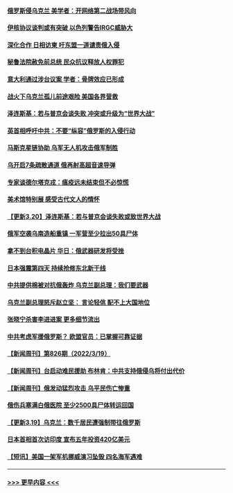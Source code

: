 #### [俄罗斯侵乌克兰 美学者：开网络第二战场带风向](../pages/prog202/a103379137.md?t=03211251) 
#### [伊核协议谈判或有突破 以色列警告IRGC威胁大](../pages/prog202/a103379019.md?t=03211251) 
#### [深化合作 日相访柬 吁东盟一道谴责俄入侵](../pages/prog202/a103379021.md?t=03211251) 
#### [秘鲁法院赦免前总统 民众抗议释放人权罪犯](../pages/prog202/a103379025.md?t=03211251) 
#### [意大利通过涉台议案 学者：骨牌效应已形成](../pages/prog202/a103379012.md?t=03211251) 
#### [战火下乌克兰孤儿前途艰险 美国各界营救](../pages/prog202/a103379001.md?t=03211251) 
#### [泽连斯基：若与普京会谈失败 冲突或升级为“世界大战”](../pages/prog202/a103378966.md?t=03211251) 
#### [英首相呼吁中共：不要“纵容”俄罗斯的入侵行动](../pages/prog202/a103378955.md?t=03211251) 
#### [马斯克星链协助 乌军无人机攻击俄军制胜](../pages/prog202/a103378933.md?t=03211251) 
#### [乌开启7条疏散通道 俄再射高超音速导弹](../pages/prog202/a103378832.md?t=03211251) 
#### [专家谈德尔塔克戎：瘟疫远未结束但不必惊慌](../pages/prog202/a103378763.md?t=03211251) 
#### [美术馆特别展 感受古代文人的情怀](../pages/prog202/a103378754.md?t=03211251) 
#### [【更新3.20】泽连斯基：若与普京会谈失败或致世界大战](../pages/prog202/a103378681.md?t=03211251) 
#### [俄军空袭乌南造船重镇 一军营至少拉出50具尸体](../pages/prog202/a103378679.md?t=03211251) 
#### [拿不到台积电晶片 华日：俄武器研发将受挫](../pages/prog202/a103378664.md?t=03211251) 
#### [日本强震第四天 持续抢修东北新干线](../pages/prog202/a103378656.md?t=03211251) 
#### [中共提供棉被对抗俄轰炸 乌克兰副总理：我们要武器](../pages/prog202/a103378617.md?t=03211251) 
#### [乌克兰副总理怒斥赵立坚： 言论轻佻  配不上大国地位](../pages/prog202/a103378627.md?t=03211251) 
#### [张晓宁杀害李进进案 更多细节流出](../pages/prog202/a103378565.md?t=03211251) 
#### [中共考虑军援俄罗斯？ 欧盟官员：已掌握可靠证据](../pages/prog202/a103378557.md?t=03211251) 
#### [【新闻周刊】第826期（2022/3/19）](../pages/prog202/a103378466.md?t=03211251) 
#### [【新闻周刊】台启动难民援助 布林肯：中共支持俄侵乌将付出代价](../pages/prog202/a103378454.md?t=03211251) 
#### [【新闻周刊】俄发动猛烈攻击 乌平民伤亡惨重](../pages/prog202/a103378446.md?t=03211251) 
#### [俄伤兵塞满白俄医院 至少2500具尸体转运回国](../pages/prog202/a103378225.md?t=03211251) 
#### [【更新3.19】乌克兰：数千居民遭强制带往俄罗斯](../pages/prog202/a103377866.md?t=03211251) 
#### [日本首相首次访印度 宣布五年投资420亿美元](../pages/prog202/a103378398.md?t=03211251) 
#### [【短讯】美国一架军机挪威演习坠毁 四名海军遇难](../pages/prog202/a103378394.md?t=03211251) 

----
#### [ >>> 更早内容 <<< ](../indexes/prog202-earlier.md)
